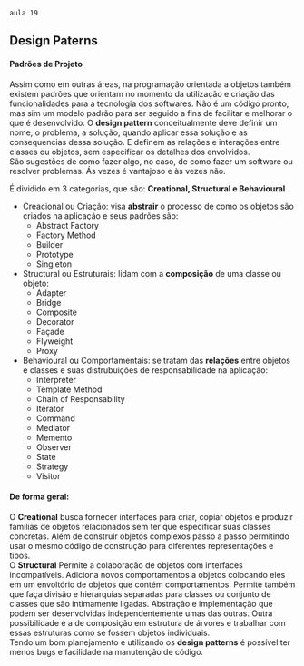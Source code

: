     aula 19
## Design Paterns
#### Padrões de Projeto

Assim como em outras áreas, na programação orientada a objetos também existem padrões que orientam no momento da utilização e criação das funcionalidades para a tecnologia dos softwares. Não é um código pronto, mas sim um modelo padrão para ser seguido a fins de facilitar e melhorar o que é desenvolvido. O **design pattern** conceitualmente deve definir um nome, o problema, a solução, quando aplicar essa solução e as consequencias dessa solução. E definem as relações e interações entre classes ou objetos, sem especificar os detalhes dos envolvidos. <br>
São sugestões de como fazer algo, no caso, de como fazer um software ou resolver problemas.
Ás vezes é vantajoso e às vezes não.

É dividido em 3 categorias, que são: **Creational, Structural e Behavioural**
- Creacional ou Criação: visa **abstrair** o processo de como os objetos são criados na aplicação e seus padrões são:
    - Abstract Factory
    - Factory Method
    - Builder
    - Prototype
    - Singleton
- Structural ou Estruturais: lidam com a **composição** de uma classe ou objeto:
    - Adapter
    - Bridge
    - Composite
    - Decorator
    - Façade
    - Flyweight
    - Proxy
- Behavioural ou Comportamentais: se tratam das **relações** entre objetos e classes e suas distrubuições de responsabilidade na aplicação:
    - Interpreter
    - Template Method
    - Chain of Responsability
    - Iterator
    - Command
    - Mediator
    - Memento
    - Observer
    - State
    - Strategy
    - Visitor


#### De forma geral:
O **Creational** busca fornecer interfaces para criar, copiar objetos e produzir famílias de objetos relacionados sem ter que especificar suas classes concretas. Além de construir objetos complexos passo a passo permitindo usar o mesmo código de construção para diferentes representações e tipos. <br>
O **Structural** Permite a colaboração de objetos com interfaces incompatíveis. Adiciona novos comportamentos a objetos colocando eles em um envoltório de objetos que contém comportamentos. Permite também que faça divisão e hierarquias separadas para classes ou conjunto de classes que são intimamente ligadas. Abstração e implementação que podem ser desenvolvidas independentemente umas das outras. Outra possibilidade é a de composição em estrutura de árvores e trabalhar com essas estruturas como se fossem objetos individuais.<br>
Tendo um bom planejamento e utilizando os **design patterns** é possível ter menos bugs e facilidade na manutenção de código.